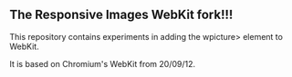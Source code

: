 The Responsive Images WebKit fork!!!
--------------------

This repository contains experiments in adding the wpicture> element to
WebKit.

It is based on Chromium's WebKit from 20/09/12.


